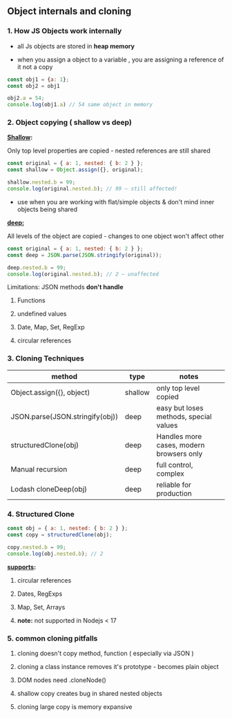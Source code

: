 ## Object internals and cloning



### 1. How JS Objects work internally

- all Js objects are stored in **heap memory**

- when you assign a object to a variable , you are assigning a reference of it not a copy

```js
const obj1 = {a: 1};
const obj2 = obj1

obj2.a = 54;
console.log(obj1.a) // 54 same object in memory
```



### 2. Object copying ( shallow vs deep)

**<u>Shallow</u>:**

Only top level properties are copied - nested references are still shared

```js
const original = { a: 1, nested: { b: 2 } };
const shallow = Object.assign({}, original);

shallow.nested.b = 99;
console.log(original.nested.b); // 99 — still affected!
```

- use when you are working with flat/simple objects & don't mind inner objects being shared



**<u>deep:</u>**

All levels of the object are copied - changes to one object won't affect other

```js
const original = { a: 1, nested: { b: 2 } };
const deep = JSON.parse(JSON.stringify(original));

deep.nested.b = 99;
console.log(original.nested.b); // 2 — unaffected
```

Limitations: JSON methods **don't handle**

1. Functions

2. undefined values

3. Date, Map, Set, RegExp

4. circular references

### 3. Cloning Techniques

| method                          | type    | notes                                    |
| ------------------------------- | ------- | ---------------------------------------- |
| Object.assign({}, object)       | shallow | only top level copied                    |
| JSON.parse(JSON.stringify(obj)) | deep    | easy but loses methods, special values   |
| structuredClone(obj)            | deep    | Handles more cases, modern browsers only |
| Manual recursion                | deep    | full control, complex                    |
| Lodash cloneDeep(obj)           | deep    | reliable for production                  |



### 4. Structured Clone

```js
const obj = { a: 1, nested: { b: 2 } };
const copy = structuredClone(obj);

copy.nested.b = 99;
console.log(obj.nested.b); // 2
```

**<u>supports</u>:**

1. circular references

2. Dates, RegExps

3. Map, Set, Arrays

4.  **note:** not supported in Nodejs < 17



### 5. common cloning pitfalls

1. cloning doesn't copy method, function ( especially via JSON )

2. cloning a class instance removes it's prototype - becomes plain object

3. DOM nodes need .cloneNode()

4. shallow copy creates bug in shared nested objects

5. cloning large copy is memory expansive


